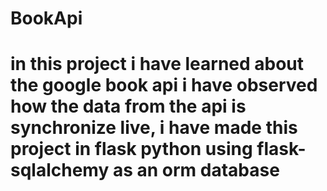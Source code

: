 # BookApi
# in this project i have learned about the google book api i have observed how the data from the api is synchronize live, i have made this project in flask python using flask-sqlalchemy as an orm database
#
